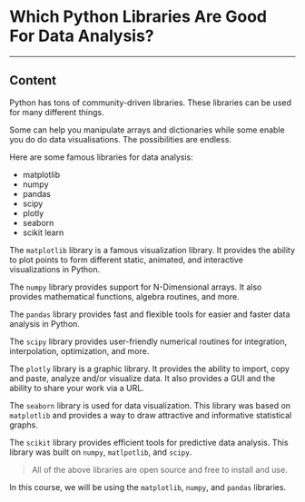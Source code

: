﻿---
author: Stefan-Stojanovic

type: normal

category: how to

---

# Which Python Libraries Are Good For Data Analysis?

---
## Content

Python has tons of community-driven libraries. These libraries can be used for many different things.

Some can help you manipulate arrays and dictionaries while some enable you do do data visualisations. The possibilities are endless.

Here are some famous libraries for data analysis:
- matplotlib
- numpy
- pandas
- scipy
- plotly
- seaborn
- scikit learn

The `matplotlib` library is a famous visualization library. It provides the ability to plot points to form different static, animated, and interactive visualizations in Python.

The `numpy` library provides support for N-Dimensional arrays. It also provides mathematical functions, algebra routines, and more.

The `pandas` library provides fast and flexible tools for easier and faster data analysis in Python.

The `scipy` library provides user-friendly numerical routines for integration, interpolation, optimization, and more.

The `plotly` library is a graphic library. It provides the ability to import, copy and paste, analyze and/or visualize data. It also provides a GUI and the ability to share your work via a URL.

The `seaborn` library is used for data visualization. This library was based on `matplotlib` and provides a way to draw attractive and informative statistical graphs.

The `scikit` library provides efficient tools for predictive data analysis. This library was built on `numpy`, `matlpotlib`, and `scipy`.

> All of the above libraries are open source and free to install and use.

In this course, we will be using the `matplotlib`, `numpy`, and `pandas` libraries.